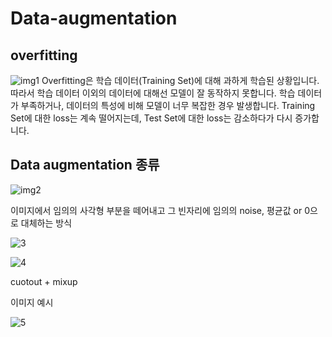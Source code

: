 # Data-augmentation
## overfitting
![img1](https://user-images.githubusercontent.com/97939479/167332770-dcaf7f35-aa56-4422-92e9-f051e3732e27.jpg)
Overfitting은 학습 데이터(Training Set)에 대해 과하게 학습된 상황입니다. 따라서 학습 데이터 이외의 데이터에 대해선 모델이 잘 동작하지 못합니다. 학습 데이터가 부족하거나, 데이터의 특성에 비해 모델이 너무 복잡한 경우 발생합니다. Training Set에 대한 loss는 계속 떨어지는데, Test Set에 대한 loss는 감소하다가 다시 증가합니다.


## Data augmentation 종류
![img2](https://user-images.githubusercontent.com/97939479/167333135-d1a63d82-2c83-4263-b345-cc6676a3f65e.jpg)

이미지에서 임의의 사각형 부분을 떼어내고 그 빈자리에 임의의 noise, 평균값 or 0으로 대체하는 방식

![3](https://user-images.githubusercontent.com/97939479/167333254-7d152438-531a-4764-b30e-1845a93b0eb7.jpg)


![4](https://user-images.githubusercontent.com/97939479/167333289-7bf45aeb-7b91-46e4-8004-09c7359fcc99.jpg)

cuotout + mixup



이미지 예시


![5](https://user-images.githubusercontent.com/97939479/167333759-ea7098ae-e5c1-49f1-9917-eb07e0acf0fe.jpg)
